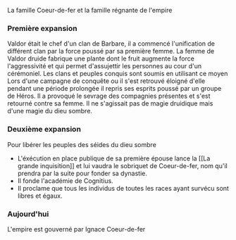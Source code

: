 La famille Coeur-de-fer et la famille régnante de l'empire

### Première expansion
Valdor était le chef d'un clan de Barbare, il a commencé l'unification de différent clan par la force poussé par sa première femme. 
La femme de Valdor druide fabrique une plante dont le fruit augmente la force l'aggressivité et qui permet d'assujettir les personnes au cour d'un cérémoniel.
Les clans et peuples conquis sont soumis en utilisant ce moyen
Lors d'une campagne de conquête ou il s'est retrouvé éloigné d'elle pendant une période prolongée  il repris ses esprits poussé par un groupe de Héros. Il a provoqué le sevrage des compagnies présentes et s'est retourné contre sa femme. Il ne s'agissait pas de magie druidique mais d'une magie du dieu sombre.

### Deuxième expansion
Pour libérer les peuples des séides du dieu sombre 
* L'éxécution en place publique de sa première épouse lance la [[La grande inquisition]] et lui vaudra le sobriquet de Coeur-de-fer, nom qu'il prendra par la suite pour fonder sa dynastie.
* Il fonde l'académie de Cognitius.
* Il proclame que tous les individus de toutes les races ayant survécu sont libres et égaux.

### Aujourd'hui
L'empire est gouverné par Ignace Coeur-de-fer